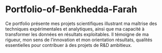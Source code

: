 # Portfolio-of-Benkhedda-Farah
Ce portfolio présente mes projets scientifiques illustrant ma maîtrise des techniques expérimentales et analytiques, ainsi que ma capacité à transformer les données en résultats exploitables. Il témoigne de ma rigueur, mon sens de l’innovation et mon orientation résultats, qualités essentielles pour contribuer à des projets de R&amp;D ambitieux.
